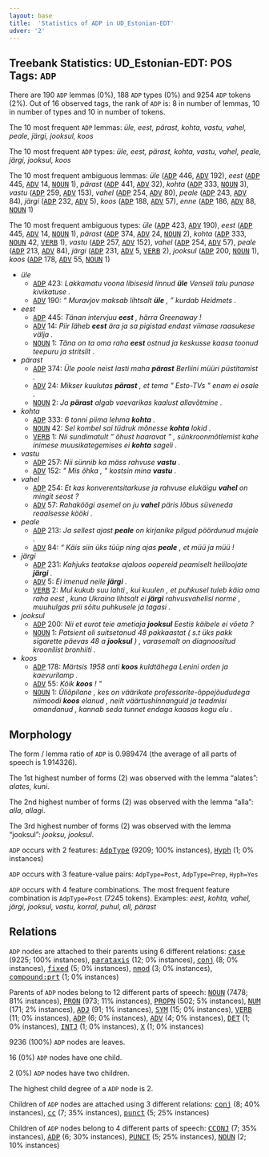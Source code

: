 ```yaml
---
layout: base
title:  'Statistics of ADP in UD_Estonian-EDT'
udver: '2'
---
```


## Treebank Statistics: UD_Estonian-EDT: POS Tags: `ADP`

There are 190 `ADP` lemmas (0%), 188 `ADP` types (0%) and 9254 `ADP` tokens (2%).
Out of 16 observed tags, the rank of `ADP` is: 8 in number of lemmas, 10 in number of types and 10 in number of tokens.

The 10 most frequent `ADP` lemmas: <em>üle, eest, pärast, kohta, vastu, vahel, peale, järgi, jooksul, koos</em>

The 10 most frequent `ADP` types:  <em>üle, eest, pärast, kohta, vastu, vahel, peale, järgi, jooksul, koos</em>

The 10 most frequent ambiguous lemmas: <em>üle</em> (<tt><a href="et_edt-pos-ADP.html">ADP</a></tt> 446, <tt><a href="et_edt-pos-ADV.html">ADV</a></tt> 192), <em>eest</em> (<tt><a href="et_edt-pos-ADP.html">ADP</a></tt> 445, <tt><a href="et_edt-pos-ADV.html">ADV</a></tt> 14, <tt><a href="et_edt-pos-NOUN.html">NOUN</a></tt> 1), <em>pärast</em> (<tt><a href="et_edt-pos-ADP.html">ADP</a></tt> 441, <tt><a href="et_edt-pos-ADV.html">ADV</a></tt> 32), <em>kohta</em> (<tt><a href="et_edt-pos-ADP.html">ADP</a></tt> 333, <tt><a href="et_edt-pos-NOUN.html">NOUN</a></tt> 3), <em>vastu</em> (<tt><a href="et_edt-pos-ADP.html">ADP</a></tt> 259, <tt><a href="et_edt-pos-ADV.html">ADV</a></tt> 153), <em>vahel</em> (<tt><a href="et_edt-pos-ADP.html">ADP</a></tt> 254, <tt><a href="et_edt-pos-ADV.html">ADV</a></tt> 80), <em>peale</em> (<tt><a href="et_edt-pos-ADP.html">ADP</a></tt> 243, <tt><a href="et_edt-pos-ADV.html">ADV</a></tt> 84), <em>järgi</em> (<tt><a href="et_edt-pos-ADP.html">ADP</a></tt> 232, <tt><a href="et_edt-pos-ADV.html">ADV</a></tt> 5), <em>koos</em> (<tt><a href="et_edt-pos-ADP.html">ADP</a></tt> 188, <tt><a href="et_edt-pos-ADV.html">ADV</a></tt> 57), <em>enne</em> (<tt><a href="et_edt-pos-ADP.html">ADP</a></tt> 186, <tt><a href="et_edt-pos-ADV.html">ADV</a></tt> 88, <tt><a href="et_edt-pos-NOUN.html">NOUN</a></tt> 1)

The 10 most frequent ambiguous types:  <em>üle</em> (<tt><a href="et_edt-pos-ADP.html">ADP</a></tt> 423, <tt><a href="et_edt-pos-ADV.html">ADV</a></tt> 190), <em>eest</em> (<tt><a href="et_edt-pos-ADP.html">ADP</a></tt> 445, <tt><a href="et_edt-pos-ADV.html">ADV</a></tt> 14, <tt><a href="et_edt-pos-NOUN.html">NOUN</a></tt> 1), <em>pärast</em> (<tt><a href="et_edt-pos-ADP.html">ADP</a></tt> 374, <tt><a href="et_edt-pos-ADV.html">ADV</a></tt> 24, <tt><a href="et_edt-pos-NOUN.html">NOUN</a></tt> 2), <em>kohta</em> (<tt><a href="et_edt-pos-ADP.html">ADP</a></tt> 333, <tt><a href="et_edt-pos-NOUN.html">NOUN</a></tt> 42, <tt><a href="et_edt-pos-VERB.html">VERB</a></tt> 1), <em>vastu</em> (<tt><a href="et_edt-pos-ADP.html">ADP</a></tt> 257, <tt><a href="et_edt-pos-ADV.html">ADV</a></tt> 152), <em>vahel</em> (<tt><a href="et_edt-pos-ADP.html">ADP</a></tt> 254, <tt><a href="et_edt-pos-ADV.html">ADV</a></tt> 57), <em>peale</em> (<tt><a href="et_edt-pos-ADP.html">ADP</a></tt> 213, <tt><a href="et_edt-pos-ADV.html">ADV</a></tt> 84), <em>järgi</em> (<tt><a href="et_edt-pos-ADP.html">ADP</a></tt> 231, <tt><a href="et_edt-pos-ADV.html">ADV</a></tt> 5, <tt><a href="et_edt-pos-VERB.html">VERB</a></tt> 2), <em>jooksul</em> (<tt><a href="et_edt-pos-ADP.html">ADP</a></tt> 200, <tt><a href="et_edt-pos-NOUN.html">NOUN</a></tt> 1), <em>koos</em> (<tt><a href="et_edt-pos-ADP.html">ADP</a></tt> 178, <tt><a href="et_edt-pos-ADV.html">ADV</a></tt> 55, <tt><a href="et_edt-pos-NOUN.html">NOUN</a></tt> 1)


* <em>üle</em>
  * <tt><a href="et_edt-pos-ADP.html">ADP</a></tt> 423: <em>Lakkamatu voona libisesid linnud <b>üle</b> Venseli talu punase kivikatuse .</em>
  * <tt><a href="et_edt-pos-ADV.html">ADV</a></tt> 190: <em>“ Muravjov maksab lihtsalt <b>üle</b> , ” kurdab Heidmets .</em>
* <em>eest</em>
  * <tt><a href="et_edt-pos-ADP.html">ADP</a></tt> 445: <em>Tänan intervjuu <b>eest</b> , härra Greenaway !</em>
  * <tt><a href="et_edt-pos-ADV.html">ADV</a></tt> 14: <em>Piir läheb <b>eest</b> ära ja sa pigistad endast viimase raasukese välja .</em>
  * <tt><a href="et_edt-pos-NOUN.html">NOUN</a></tt> 1: <em>Täna on ta oma raha <b>eest</b> ostnud ja keskusse kaasa toonud teepuru ja stritslit .</em>
* <em>pärast</em>
  * <tt><a href="et_edt-pos-ADP.html">ADP</a></tt> 374: <em>Üle poole neist lasti maha <b>pärast</b> Berliini müüri püstitamist .</em>
  * <tt><a href="et_edt-pos-ADV.html">ADV</a></tt> 24: <em>Mikser kuulutas <b>pärast</b> , et tema " Esto-TVs " enam ei osale .</em>
  * <tt><a href="et_edt-pos-NOUN.html">NOUN</a></tt> 2: <em>Ja <b>pärast</b> algab vaevarikas kaalust allavõtmine .</em>
* <em>kohta</em>
  * <tt><a href="et_edt-pos-ADP.html">ADP</a></tt> 333: <em>6 tonni piima lehma <b>kohta</b> .</em>
  * <tt><a href="et_edt-pos-NOUN.html">NOUN</a></tt> 42: <em>Sel kombel sai tüdruk mõnesse <b>kohta</b> lokid .</em>
  * <tt><a href="et_edt-pos-VERB.html">VERB</a></tt> 1: <em>Nii sundimatult “ õhust haaravat ” , sünkroonmõtlemist kahe inimese muusikategemises ei <b>kohta</b> sageli .</em>
* <em>vastu</em>
  * <tt><a href="et_edt-pos-ADP.html">ADP</a></tt> 257: <em>Nii sünnib ka mäss rahvuse <b>vastu</b> .</em>
  * <tt><a href="et_edt-pos-ADV.html">ADV</a></tt> 152: <em>" Mis õhka , " kostsin mina <b>vastu</b> .</em>
* <em>vahel</em>
  * <tt><a href="et_edt-pos-ADP.html">ADP</a></tt> 254: <em>Et kas konverentsitarkuse ja rahvuse elukäigu <b>vahel</b> on mingit seost ?</em>
  * <tt><a href="et_edt-pos-ADV.html">ADV</a></tt> 57: <em>Rahaköögi asemel on ju <b>vahel</b> päris lõbus süveneda reaalsesse kööki .</em>
* <em>peale</em>
  * <tt><a href="et_edt-pos-ADP.html">ADP</a></tt> 213: <em>Ja sellest ajast <b>peale</b> on kirjanike pilgud pöördunud mujale .</em>
  * <tt><a href="et_edt-pos-ADV.html">ADV</a></tt> 84: <em>“ Käis siin üks tüüp ning ajas <b>peale</b> , et müü ja müü !</em>
* <em>järgi</em>
  * <tt><a href="et_edt-pos-ADP.html">ADP</a></tt> 231: <em>Kahjuks teatakse ajaloos oopereid peamiselt heliloojate <b>järgi</b> .</em>
  * <tt><a href="et_edt-pos-ADV.html">ADV</a></tt> 5: <em>Ei imenud neile <b>järgi</b> .</em>
  * <tt><a href="et_edt-pos-VERB.html">VERB</a></tt> 2: <em>Mul kukub suu lahti , kui kuulen , et puhkusel tuleb käia oma raha eest , kuna Ukraina lihtsalt ei <b>järgi</b> rahvusvahelisi norme , muuhulgas prii sõitu puhkusele ja tagasi .</em>
* <em>jooksul</em>
  * <tt><a href="et_edt-pos-ADP.html">ADP</a></tt> 200: <em>Nii et eurot teie ametiaja <b>jooksul</b> Eestis käibele ei võeta ?</em>
  * <tt><a href="et_edt-pos-NOUN.html">NOUN</a></tt> 1: <em>Patsient oli suitsetanud 48 pakkaastat ( s.t üks pakk sigarette päevas 48 a <b>jooksul</b> ) , varasemalt on diagnoositud kroonilist bronhiiti .</em>
* <em>koos</em>
  * <tt><a href="et_edt-pos-ADP.html">ADP</a></tt> 178: <em>Märtsis 1958 anti <b>koos</b> kuldtähega Lenini orden ja kaevurilamp .</em>
  * <tt><a href="et_edt-pos-ADV.html">ADV</a></tt> 55: <em>Kõik <b>koos</b> ! "</em>
  * <tt><a href="et_edt-pos-NOUN.html">NOUN</a></tt> 1: <em>Üliõpilane , kes on väärikate professorite-õppejõududega niimoodi <b>koos</b> elanud , neilt väärtushinnanguid ja teadmisi omandanud , kannab seda tunnet endaga kaasas kogu elu .</em>

## Morphology

The form / lemma ratio of `ADP` is 0.989474 (the average of all parts of speech is 1.914326).

The 1st highest number of forms (2) was observed with the lemma “alates”: <em>alates, kuni</em>.

The 2nd highest number of forms (2) was observed with the lemma “alla”: <em>alla, allagi</em>.

The 3rd highest number of forms (2) was observed with the lemma “jooksul”: <em>jooksu, jooksul</em>.

`ADP` occurs with 2 features: <tt><a href="et_edt-feat-AdpType.html">AdpType</a></tt> (9209; 100% instances), <tt><a href="et_edt-feat-Hyph.html">Hyph</a></tt> (1; 0% instances)

`ADP` occurs with 3 feature-value pairs: `AdpType=Post`, `AdpType=Prep`, `Hyph=Yes`

`ADP` occurs with 4 feature combinations.
The most frequent feature combination is `AdpType=Post` (7245 tokens).
Examples: <em>eest, kohta, vahel, järgi, jooksul, vastu, korral, puhul, all, pärast</em>


## Relations

`ADP` nodes are attached to their parents using 6 different relations: <tt><a href="et_edt-dep-case.html">case</a></tt> (9225; 100% instances), <tt><a href="et_edt-dep-parataxis.html">parataxis</a></tt> (12; 0% instances), <tt><a href="et_edt-dep-conj.html">conj</a></tt> (8; 0% instances), <tt><a href="et_edt-dep-fixed.html">fixed</a></tt> (5; 0% instances), <tt><a href="et_edt-dep-nmod.html">nmod</a></tt> (3; 0% instances), <tt><a href="et_edt-dep-compound-prt.html">compound:prt</a></tt> (1; 0% instances)

Parents of `ADP` nodes belong to 12 different parts of speech: <tt><a href="et_edt-pos-NOUN.html">NOUN</a></tt> (7478; 81% instances), <tt><a href="et_edt-pos-PRON.html">PRON</a></tt> (973; 11% instances), <tt><a href="et_edt-pos-PROPN.html">PROPN</a></tt> (502; 5% instances), <tt><a href="et_edt-pos-NUM.html">NUM</a></tt> (171; 2% instances), <tt><a href="et_edt-pos-ADJ.html">ADJ</a></tt> (91; 1% instances), <tt><a href="et_edt-pos-SYM.html">SYM</a></tt> (15; 0% instances), <tt><a href="et_edt-pos-VERB.html">VERB</a></tt> (11; 0% instances), <tt><a href="et_edt-pos-ADP.html">ADP</a></tt> (6; 0% instances), <tt><a href="et_edt-pos-ADV.html">ADV</a></tt> (4; 0% instances), <tt><a href="et_edt-pos-DET.html">DET</a></tt> (1; 0% instances), <tt><a href="et_edt-pos-INTJ.html">INTJ</a></tt> (1; 0% instances), <tt><a href="et_edt-pos-X.html">X</a></tt> (1; 0% instances)

9236 (100%) `ADP` nodes are leaves.

16 (0%) `ADP` nodes have one child.

2 (0%) `ADP` nodes have two children.

The highest child degree of a `ADP` node is 2.

Children of `ADP` nodes are attached using 3 different relations: <tt><a href="et_edt-dep-conj.html">conj</a></tt> (8; 40% instances), <tt><a href="et_edt-dep-cc.html">cc</a></tt> (7; 35% instances), <tt><a href="et_edt-dep-punct.html">punct</a></tt> (5; 25% instances)

Children of `ADP` nodes belong to 4 different parts of speech: <tt><a href="et_edt-pos-CCONJ.html">CCONJ</a></tt> (7; 35% instances), <tt><a href="et_edt-pos-ADP.html">ADP</a></tt> (6; 30% instances), <tt><a href="et_edt-pos-PUNCT.html">PUNCT</a></tt> (5; 25% instances), <tt><a href="et_edt-pos-NOUN.html">NOUN</a></tt> (2; 10% instances)

